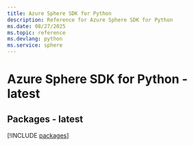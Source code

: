 ```yaml
---
title: Azure Sphere SDK for Python
description: Reference for Azure Sphere SDK for Python
ms.date: 08/27/2025
ms.topic: reference
ms.devlang: python
ms.service: sphere
---
```

# Azure Sphere SDK for Python - latest
## Packages - latest
[!INCLUDE [packages](sphere-index.md)]